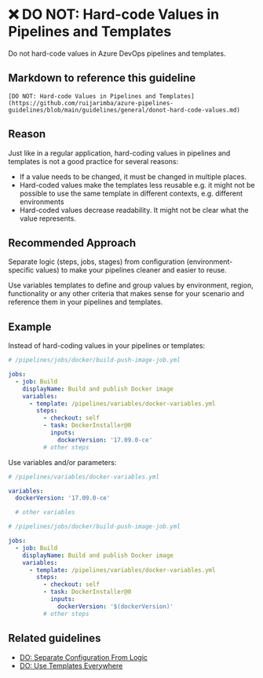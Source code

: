 # ❌ DO NOT: Hard-code Values in Pipelines and Templates

Do not hard-code values in Azure DevOps pipelines and templates.

## Markdown to reference this guideline

```plaintext
[DO NOT: Hard-code Values in Pipelines and Templates](https://github.com/ruijarimba/azure-pipelines-guidelines/blob/main/guidelines/general/donot-hard-code-values.md)
```

## Reason

Just like in a regular application, hard-coding values in pipelines and templates
is not a good practice for several reasons:

- If a value needs to be changed, it must be changed in multiple places.
- Hard-coded values make the templates less reusable e.g. it might not be
possible to use the same template in different contexts, e.g. different
environments
- Hard-coded values decrease readability. It might not be clear what the value represents.

## Recommended Approach

Separate logic (steps, jobs, stages) from configuration (environment-specific
values) to make your pipelines cleaner and easier to reuse.

Use variables templates to define and group values by environment, region,
functionality or any other criteria that makes sense for your scenario and
reference them in your pipelines and templates.

## Example

Instead of hard-coding values in your pipelines or templates:

```yaml
# /pipelines/jobs/docker/build-push-image-job.yml

jobs:
  - job: Build
    displayName: Build and publish Docker image
    variables:
      - template: /pipelines/variables/docker-variables.yml
        steps:
          - checkout: self
          - task: DockerInstaller@0
            inputs:
              dockerVersion: '17.09.0-ce'
          # other steps
```

Use variables and/or parameters:

```yaml
# /pipelines/variables/docker-variables.yml

variables:
  dockerVersion: '17.09.0-ce'

  # other variables
```

```yaml
# /pipelines/jobs/docker/build-push-image-job.yml

jobs:
  - job: Build
    displayName: Build and publish Docker image
    variables:
      - template: /pipelines/variables/docker-variables.yml
        steps:
          - checkout: self
          - task: DockerInstaller@0
            inputs:
              dockerVersion: '$(dockerVersion)'
          # other steps
```

## Related guidelines

- [DO: Separate Configuration From Logic](/guidelines/variables/do-separate-configuration.md)
- [DO: Use Templates Everywhere](/guidelines/general/do-templates-everywhere.md)
